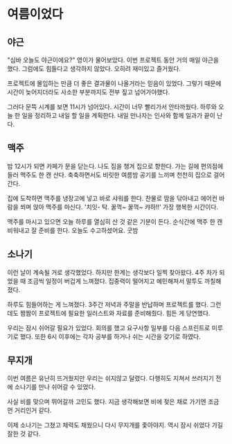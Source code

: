 # 여름이었다

## 야근

"심바 오늘도 야근이에요?" 영이가 물어보았다. 이번 프로젝트 동안 거의 매일 야근을 했다. 그럼에도 힘들다고 생각하지 않았다. 오히려 재미있고 즐거웠다.

프로젝트에 몰입하는 만큼 더 좋은 결과물이 나올거라는 믿음이 있었다. 그렇기 때문에 시간이 늦어지더라도 사소한 부분까지도 전부 짚고 넘어가야했다.

그러다 문뜩 시계를 보면 11시가 넘어있다. 시간이 너무 빨리가서 안타까웠다. 하루와 오늘 한 일을 정리하고 내일 할 일을 계획한다. 내일 만나자는 인사와 함께 일과가 끝이 난다.

## 맥주

밤 12시가 되면 카페가 문을 닫는다. 나도 짐을 챙겨 집으로 향한다. 가는 길에 편의점에 들러 맥주도 한 캔 산다. 축축하면서도 비릿한 여름밤 공기를 느끼며 천천히 집으로 걸어간다.

집에 도착하면 맥주를 냉장고에 넣고 바로 샤워를 한다. 찬물로 땀을 닦아내고 에어컨 바람을 쐬며 앉아 맥주를 마신다. '치잇- 탁. 꿀꺽~ 꿀꺽~ 캬하!!' 가장 행복한 시간이다.

맥주를 마시고 있으면 오늘 하루를 열심히 산 것 같은 기분이 든다. 순식간에 맥주 한 캔 비워내고 잘 준비를 한다. 오늘도 수고하셨어요. 굿밤

## 소나기

이런 날이 계속될 거로 생각했었다. 하지만 한계는 생각보다 일찍 찾아왔다. 4주 차가 되었을 때 조금씩 일정이 버겁게 느껴졌다. 집중력이 떨어지고 예민해져서 말투도 까칠해졌다.

하루도 힘들어하는 게 느껴졌다. 3주간 저녁과 주말을 반납하며 프로젝트를 했다. 그런데도 짬짬이 프로젝트에 필요한 일러스트와 자료를 준비해줬다. 힘든 게 당연했다.

우리는 잠시 쉬어갈 필요가 있었다. 회의를 했고 요구사항 일부를 다음 스프린트로 미루기로 했다. 또한 6시 이후에는 각자 공부를 하거나 쉬는 시간을 갖기로 하였다.

## 무지개

이번 여름은 유난히 뜨거웠지만 우리는 쉬지않고 달렸다. 다행히도 지쳐서 쓰러지기 전에 소나기를 만나 쉬어갈 수 있었다.

사실 비를 맞으며 뛰어갈까 고민도 했다. 지금 생각해보면 비에 젖은 채로 가기엔 조금 먼 거리인거 같다.

이제 소나기는 그쳤고 체력도 채웠으니 다시 무지개를 좇아야지. 역시 잠시 쉬었다 가길 잘한 것 같다.
